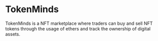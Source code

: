 # TokenMinds
TokenMinds is a NFT marketplace where traders can buy and sell NFT tokens through the usage of ethers and track the ownership of digital assets.
